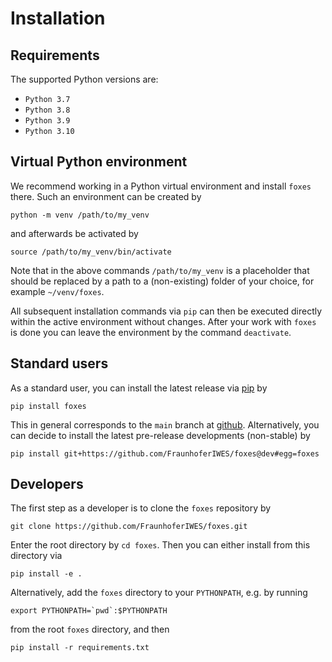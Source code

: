 # Installation

## Requirements

The supported Python versions are: 

- `Python 3.7`
- `Python 3.8`
- `Python 3.9`
- `Python 3.10`

## Virtual Python environment

We recommend working in a Python virtual environment and install `foxes` there. Such an environment can be created by
```console
python -m venv /path/to/my_venv
```
and afterwards be activated by
```console
source /path/to/my_venv/bin/activate
```
Note that in the above commands `/path/to/my_venv` is a placeholder that should be replaced by a path to a (non-existing) folder of your choice, for example `~/venv/foxes`.

All subsequent installation commands via `pip` can then be executed directly within the active environment without changes. After your work with `foxes` is done you can leave the environment by the command `deactivate`. 

## Standard users

As a standard user, you can install the latest release via [pip](https://pypi.org/project/foxes/) by
```console
pip install foxes
```
This in general corresponds to the `main` branch at [github](https://github.com/FraunhoferIWES/foxes). Alternatively, you can decide to install the latest pre-release developments (non-stable) by
```console
pip install git+https://github.com/FraunhoferIWES/foxes@dev#egg=foxes
```

## Developers

The first step as a developer is to clone the `foxes` repository by
```console
git clone https://github.com/FraunhoferIWES/foxes.git
```
Enter the root directory by `cd foxes`. Then you can either install from this directory via
```console
pip install -e .
```
Alternatively, add the `foxes` directory to your `PYTHONPATH`, e.g. by running
```console
export PYTHONPATH=`pwd`:$PYTHONPATH
```
from the root `foxes` directory, and then
```console
pip install -r requirements.txt
```